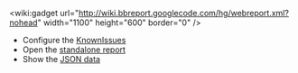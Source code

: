 &lt;wiki:gadget url="http://wiki.bbreport.googlecode.com/hg/webreport.xml?nohead" width="1100" height="600" border="0" /&gt;

  * Configure the [KnownIssues](KnownIssues.md)
  * Open the [standalone report](http://www.gmodules.com/gadgets/ifr?parent=0&url=http://wiki.bbreport.googlecode.com/hg/webreport.xml)
  * Show the [JSON data](http://code.google.com/p/bbreport/source/browse/bbreport.json?repo=wiki)